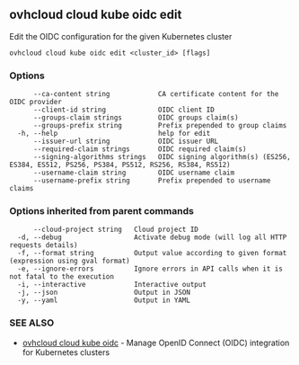 ## ovhcloud cloud kube oidc edit

Edit the OIDC configuration for the given Kubernetes cluster

```
ovhcloud cloud kube oidc edit <cluster_id> [flags]
```

### Options

```
      --ca-content string            CA certificate content for the OIDC provider
      --client-id string             OIDC client ID
      --groups-claim strings         OIDC groups claim(s)
      --groups-prefix string         Prefix prepended to group claims
  -h, --help                         help for edit
      --issuer-url string            OIDC issuer URL
      --required-claim strings       OIDC required claim(s)
      --signing-algorithms strings   OIDC signing algorithm(s) (ES256, ES384, ES512, PS256, PS384, PS512, RS256, RS384, RS512)
      --username-claim string        OIDC username claim
      --username-prefix string       Prefix prepended to username claims
```

### Options inherited from parent commands

```
      --cloud-project string   Cloud project ID
  -d, --debug                  Activate debug mode (will log all HTTP requests details)
  -f, --format string          Output value according to given format (expression using gval format)
  -e, --ignore-errors          Ignore errors in API calls when it is not fatal to the execution
  -i, --interactive            Interactive output
  -j, --json                   Output in JSON
  -y, --yaml                   Output in YAML
```

### SEE ALSO

* [ovhcloud cloud kube oidc](ovhcloud_cloud_kube_oidc.md)	 - Manage OpenID Connect (OIDC) integration for Kubernetes clusters

